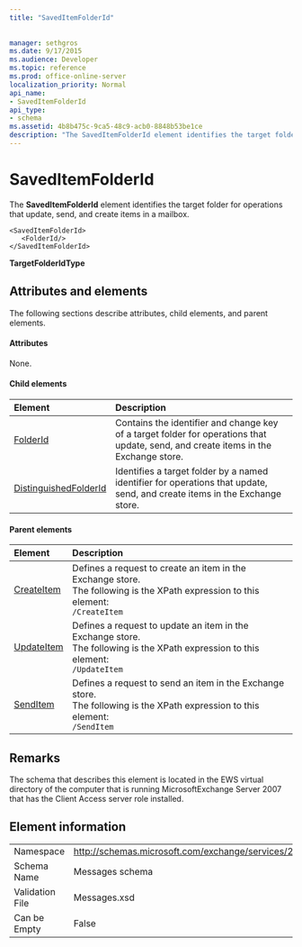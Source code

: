 ```yaml
---
title: "SavedItemFolderId"
 
 
manager: sethgros
ms.date: 9/17/2015
ms.audience: Developer
ms.topic: reference
ms.prod: office-online-server
localization_priority: Normal
api_name:
- SavedItemFolderId
api_type:
- schema
ms.assetid: 4b8b475c-9ca5-48c9-acb0-8848b53be1ce
description: "The SavedItemFolderId element identifies the target folder for operations that update, send, and create items in a mailbox."
---
```


# SavedItemFolderId

The **SavedItemFolderId** element identifies the target folder for operations that update, send, and create items in a mailbox. 
  
```
<SavedItemFolderId>
   <FolderId/>
</SavedItemFolderId>
```

 **TargetFolderIdType**
## Attributes and elements

The following sections describe attributes, child elements, and parent elements.
  
#### Attributes

None.
  
#### Child elements

|**Element**|**Description**|
|:-----|:-----|
|[FolderId](folderid.md) <br/> |Contains the identifier and change key of a target folder for operations that update, send, and create items in the Exchange store.  <br/> |
|[DistinguishedFolderId](distinguishedfolderid.md) <br/> |Identifies a target folder by a named identifier for operations that update, send, and create items in the Exchange store.  <br/> |
   
#### Parent elements

|**Element**|**Description**|
|:-----|:-----|
|[CreateItem](createitem.md) <br/> |Defines a request to create an item in the Exchange store.  <br/> The following is the XPath expression to this element:  <br/>  `/CreateItem` <br/> |
|[UpdateItem](updateitem.md) <br/> |Defines a request to update an item in the Exchange store.  <br/> The following is the XPath expression to this element:  <br/>  `/UpdateItem` <br/> |
|[SendItem](senditem.md) <br/> |Defines a request to send an item in the Exchange store.  <br/> The following is the XPath expression to this element:  <br/>  `/SendItem` <br/> |
   
## Remarks

The schema that describes this element is located in the EWS virtual directory of the computer that is running MicrosoftExchange Server 2007 that has the Client Access server role installed.
  
## Element information

|||
|:-----|:-----|
|Namespace  <br/> |http://schemas.microsoft.com/exchange/services/2006/messages  <br/> |
|Schema Name  <br/> |Messages schema  <br/> |
|Validation File  <br/> |Messages.xsd  <br/> |
|Can be Empty  <br/> |False  <br/> |
   

